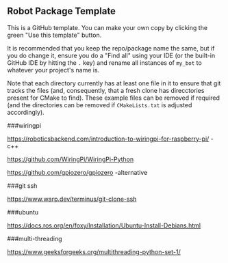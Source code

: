 ## Robot Package Template

This is a GitHub template. You can make your own copy by clicking the green "Use this template" button.

It is recommended that you keep the repo/package name the same, but if you do change it, ensure you do a "Find all" using your IDE (or the built-in GitHub IDE by hitting the `.` key) and rename all instances of `my_bot` to whatever your project's name is.

Note that each directory currently has at least one file in it to ensure that git tracks the files (and, consequently, that a fresh clone has direcctories present for CMake to find). These example files can be removed if required (and the directories can be removed if `CMakeLists.txt` is adjusted accordingly).

###wiringpi

https://roboticsbackend.com/introduction-to-wiringpi-for-raspberry-pi/     -c++

https://github.com/WiringPi/WiringPi-Python 


https://github.com/gpiozero/gpiozero -alternative

###git ssh

https://www.warp.dev/terminus/git-clone-ssh

###ubuntu 

https://docs.ros.org/en/foxy/Installation/Ubuntu-Install-Debians.html

###multi-threading 


https://www.geeksforgeeks.org/multithreading-python-set-1/

